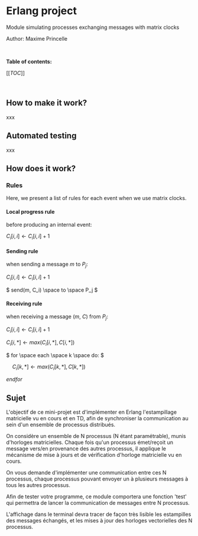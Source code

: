 # Erlang project

Module simulating processes exchanging messages with matrix clocks

Author: Maxime Princelle

<br/>

**Table of contents:**

[[_TOC_]]

<br/>

## How to make it work?

xxx

## Automated testing

xxx

## How does it work?

### Rules

Here, we present a list of rules for each event when we use matrix clocks.

#### Local progress rule

before producing an internal event:

$` C_i[i,i] \gets C_i[i,i] +  1 `$

#### Sending rule

when sending a message $`m`$ to $`P_j`$:

$` C_i[i,i] \gets C_i[i,i] + 1 `$

$` send(m, C_i) \space to \space P_j `$

#### Receiving rule

when receiving a message ($`m`$, $`C`$) from $`P_j`$:

$` C_i[i,i] \gets C_i[i,i] + 1 `$

$` C_i[i,*] \gets max(C_i[i,*], C[i,*]) `$

$` for \space each \space k \space do: `$

$` \quad C_i[k,*] \gets max(C_i[k,*], C[k,*]) `$

$` endfor `$

## Sujet

L'objectif de ce mini-projet est d'implémenter en Erlang l'estampillage matricielle vu en cours et en TD, afin de synchroniser la communication au sein d'un ensemble de processus distribués.

On considère un ensemble de N processus (N étant paramétrable), munis d'horloges matricielles. Chaque fois qu'un processus émet/reçoit un message vers/en provenance des autres processus, il applique le mécanisme de mise à jours et de vérification d'horloge matricielle vu en cours.

On vous demande d'implémenter une communication entre ces N processus, chaque processus pouvant envoyer un à plusieurs messages à tous les autres processus.

Afin de tester votre programme, ce module comportera une fonction 'test' qui permettra de lancer la communication de messages entre N processus.

L'affichage dans le terminal devra tracer de façon très lisible les estampilles des messages échangés, et les mises à jour des horloges vectorielles des N processus.